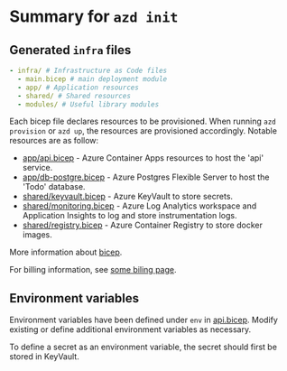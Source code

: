 # Summary for `azd init`

## Generated `infra` files

```yaml
- infra/ # Infrastructure as Code files
  - main.bicep # main deployment module
  - app/ # Application resources
  - shared/ # Shared resources
  - modules/ # Useful library modules
```

Each bicep file declares resources to be provisioned. When running `azd provision` or `azd up`, the resources are provisioned accordingly. Notable resources are as follow:

- [app/api.bicep](./infra/app/api.bicep) - Azure Container Apps resources to host the 'api' service.
- [app/db-postgre.bicep](./infra/app/db-postgres.bicep) - Azure Postgres Flexible Server to host the 'Todo' database.
- [shared/keyvault.bicep](./infra/shared/keyvault.bicep) - Azure KeyVault to store secrets.
- [shared/monitoring.bicep](./infra/shared/monitoring.bicep) - Azure Log Analytics workspace and Application Insights to log and store instrumentation logs.
- [shared/registry.bicep](./infra/shared/registry.bicep) - Azure Container Registry to store docker images.

More information about [bicep](https://aka.ms/bicep).

For billing information, see [some biling page](https://biling).

## Environment variables

Environment variables have been defined under `env` in [api.bicep](./infra/app/api.bicep). Modify existing or define additional environment variables as necessary.

To define a secret as an environment variable, the secret should first be stored in KeyVault.
